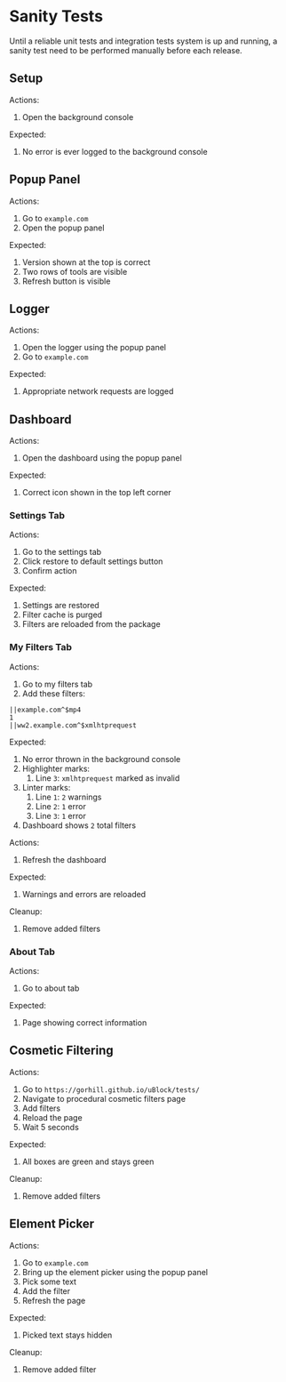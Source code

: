 # Sanity Tests

Until a reliable unit tests and integration tests system is up and running, a
sanity test need to be performed manually before each release.

## Setup

Actions:
1. Open the background console

Expected:
1. No error is ever logged to the background console

## Popup Panel

Actions:
1. Go to `example.com`
1. Open the popup panel

Expected:
1. Version shown at the top is correct
1. Two rows of tools are visible
1. Refresh button is visible

## Logger

Actions:
1. Open the logger using the popup panel
1. Go to `example.com`

Expected:
1. Appropriate network requests are logged

## Dashboard

Actions:
1. Open the dashboard using the popup panel

Expected:
1. Correct icon shown in the top left corner

### Settings Tab

Actions:
1. Go to the settings tab
1. Click restore to default settings button
1. Confirm action

Expected:
1. Settings are restored
1. Filter cache is purged
1. Filters are reloaded from the package

### My Filters Tab

Actions:
1. Go to my filters tab
1. Add these filters:
```
||example.com^$mp4
1
||ww2.example.com^$xmlhtprequest
```

Expected:
1. No error thrown in the background console
1. Highlighter marks:
   1. Line `3`: `xmlhtprequest` marked as invalid
1. Linter marks:
   1. Line `1`: `2` warnings
   1. Line `2`: `1` error
   1. Line `3`: `1` error
1. Dashboard shows `2` total filters

Actions:
1. Refresh the dashboard

Expected:
1. Warnings and errors are reloaded

Cleanup:
1. Remove added filters

### About Tab

Actions:
1. Go to about tab

Expected:
1. Page showing correct information

## Cosmetic Filtering

Actions:
1. Go to `https://gorhill.github.io/uBlock/tests/`
1. Navigate to procedural cosmetic filters page
1. Add filters
1. Reload the page
1. Wait 5 seconds

Expected:
1. All boxes are green and stays green

Cleanup:
1. Remove added filters

## Element Picker

Actions:
1. Go to `example.com`
1. Bring up the element picker using the popup panel
1. Pick some text
1. Add the filter
1. Refresh the page

Expected:
1. Picked text stays hidden

Cleanup:
1. Remove added filter
